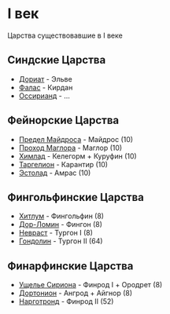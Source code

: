 # I век

Царства существовавшие в I веке

## Синдские Царства

*   [Дориат](../Дориат.md) - Эльве
*   [Фалас](../Фалас.md) - Кирдан
*   [Оссирианд](../Оссирианд.md) - ...

## Фейнорские Царства

*   [Предел Майдроса](../Предел%20Майдроса.md) - Майдрос (10)
*   [Проход Маглора](../Земля%20Маглора.md) - Маглор (10)
*   [Химлад](../Химлад.md) - Келегорм + Куруфин (10)
*   [Таргелион](../Таргелион.md) - Карантир (10)
*   [Эстолад](../Эстолад.md) - Амрас (10)

## Фингольфинские Царства

*   [Хитлум](../Хитлум.md) - Фингольфин (8)
*   [Дор-Ломин](../Дор-Ломин.md) - Фингон (8)
*   [Невраст](../Невраст.md) - Тургон I (8)
*   [Гондолин](Гондолин.md) - Тургон II (64)

## Финарфинские Царства

*   [Ущелье Сириона](../Ущелье%20Сириона.md) - Финрод I + Ородрет (8)
*   [Дортонион](../Дортонион.md) - Ангрод + Айгнор (8)
*   [Нарготронд](Нарготронд.md) - Финрод II (52)
